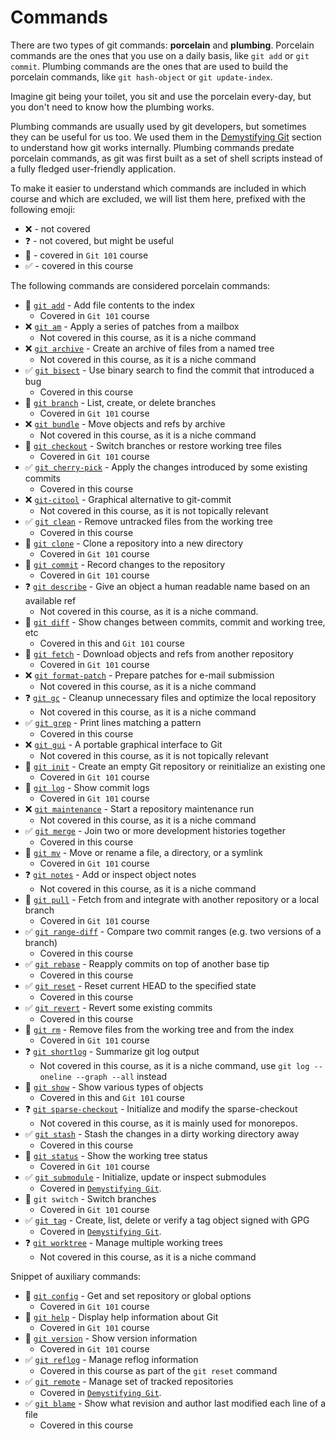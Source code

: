 # Commands

There are two types of git commands: **porcelain** and **plumbing**. Porcelain commands are the ones that you use on a
daily basis, like `git add` or `git commit`. Plumbing commands are the ones that are used to build the porcelain
commands, like `git hash-object` or `git update-index`.

Imagine git being your toilet, you sit and use the porcelain every-day, but you don't need to know how the plumbing
works.

Plumbing commands are usually used by git developers, but sometimes they can be useful for us too. We used them in
the [Demystifying Git](../00-theory) section to understand how git works internally. Plumbing commands predate
porcelain commands, as git was first built as a set of shell scripts instead of a fully fledged user-friendly
application.

To make it easier to understand which commands are included in which course and which are excluded, we will list them
here, prefixed with the following emoji:

* :x: - not covered
* :question: - not covered, but might be useful
* :school_satchel: - covered in `Git 101` course
* :white_check_mark: - covered in this course

The following commands are considered porcelain commands:

* :school_satchel: [`git add`](https://git-scm.com/docs/git-add) - Add file contents to the index
    * Covered in `Git 101` course
* :x: [`git am`](https://git-scm.com/docs/git-am) - Apply a series of patches from a mailbox
    * Not covered in this course, as it is a niche command
* :x: [`git archive`](https://git-scm.com/docs/git-archive) - Create an archive of files from a named tree
    * Not covered in this course, as it is a niche command
* :white_check_mark: [`git bisect`]() - Use binary search to find the commit that introduced a bug
    * Covered in this course
* :school_satchel: [`git branch`](https://git-scm.com/docs/git-branch) - List, create, or delete branches
    * Covered in `Git 101` course
* :x: [`git bundle`](https://git-scm.com/docs/git-bundle) - Move objects and refs by archive
    * Not covered in this course, as it is a niche command
* :school_satchel: [`git checkout`](https://git-scm.com/docs/git-checkout) - Switch branches or restore working tree files
    * Covered in `Git 101` course
* :white_check_mark: [`git cherry-pick`]() - Apply the changes introduced by some existing commits
    * Covered in this course
* :x: [`git-citool`](https://git-scm.com/docs/git-citool) - Graphical alternative to git-commit
    * Not covered in this course, as it is not topically relevant
* :white_check_mark: [`git clean`]() - Remove untracked files from the working tree
    * Covered in this course
* :school_satchel: [`git clone`](https://git-scm.com/docs/git-clone) - Clone a repository into a new directory
    * Covered in `Git 101` course
* :school_satchel: [`git commit`](https://git-scm.com/docs/git-commit) - Record changes to the repository
    * Covered in `Git 101` course
* :question: [`git describe`](https://git-scm.com/docs/git-describe) - Give an object a human readable name based on an available
  ref
    * Not covered in this course, as it is a niche command.
* :school_satchel: [`git diff`](https://git-scm.com/docs/git-diff) - Show changes between commits, commit and working tree, etc
    * Covered in this and `Git 101` course
* :school_satchel: [`git fetch`](https://git-scm.com/docs/git-fetch) - Download objects and refs from another repository
    * Covered in `Git 101` course
* :x: [`git format-patch`](https://git-scm.com/docs/git-format-patch) - Prepare patches for e-mail submission
    * Not covered in this course, as it is a niche command
* :question: [`git gc`](https://git-scm.com/docs/git-gc) - Cleanup unnecessary files and optimize the local repository
    * Not covered in this course, as it is a niche command
* :white_check_mark: [`git grep`]() - Print lines matching a pattern
    * Covered in this course
* :x: [`git gui`](https://git-scm.com/docs/git-gui) - A portable graphical interface to Git
    * Not covered in this course, as it is not topically relevant
* :school_satchel: [`git init`](https://git-scm.com/docs/git-init) - Create an empty Git repository or reinitialize an existing one
    * Covered in `Git 101` course
* :school_satchel: [`git log`](https://git-scm.com/docs/git-log) - Show commit logs
    * Covered in `Git 101` course
* :x: [`git maintenance`](https://git-scm.com/docs/git-maintenance) - Start a repository maintenance run
    * Not covered in this course, as it is a niche command
* :white_check_mark: [`git merge`]() - Join two or more development histories together
    * Covered in this course
* :school_satchel: [`git mv`](https://git-scm.com/docs/git-mv) - Move or rename a file, a directory, or a symlink
    * Covered in `Git 101` course
* :question: [`git notes`](https://git-scm.com/docs/git-notes) - Add or inspect object notes
    * Not covered in this course, as it is a niche command
* :school_satchel: [`git pull`](https://git-scm.com/docs/git-pull) - Fetch from and integrate with another repository or a local branch
    * Covered in `Git 101` course
* :white_check_mark: [`git range-diff`]() - Compare two commit ranges (e.g. two versions of a branch)
    * Covered in this course
* :white_check_mark: [`git rebase`]() - Reapply commits on top of another base tip
    * Covered in this course
* :white_check_mark: [`git reset`]() - Reset current HEAD to the specified state
    * Covered in this course
* :white_check_mark: [`git revert`]() - Revert some existing commits
    * Covered in this course
* :school_satchel: [`git rm`](https://git-scm.com/docs/git-rm) - Remove files from the working tree and from the index
    * Covered in `Git 101` course
* :question: [`git shortlog`](https://git-scm.com/docs/git-shortlog) - Summarize git log output
    * Not covered in this course, as it is a niche command, use `git log --oneline --graph --all` instead
* :school_satchel: [`git show`](https://git-scm.com/docs/git-show) - Show various types of objects
    * Covered in this and `Git 101` course
* :question: [`git sparse-checkout`](https://git-scm.com/docs/git-sparse-checkout) - Initialize and modify the sparse-checkout
    * Not covered in this course, as it is mainly used for monorepos.
* :white_check_mark: [`git stash`]() - Stash the changes in a dirty working directory away
    * Covered in this course
* :school_satchel: [`git status`](https://git-scm.com/docs/git-status) - Show the working tree status
    * Covered in `Git 101` course
* :white_check_mark: [`git submodule`](../00-theory/03-submodules.md) - Initialize, update or inspect submodules
    * Covered in [`Demystifying Git`](../00-theory).
* :school_satchel: `git switch` - Switch branches
    * Covered in `Git 101` course
* :white_check_mark: [`git tag`](../00-theory/01-tags.md) - Create, list, delete or verify a tag object signed with GPG
    * Covered in [`Demystifying Git`](../00-theory).
* :question: [`git worktree`](https://git-scm.com/docs/git-worktree) - Manage multiple working trees
    * Not covered in this course, as it is a niche command

Snippet of auxiliary commands:

* :school_satchel: [`git config`](https://git-scm.com/docs/git-config) - Get and set repository or global options
    * Covered in `Git 101` course
* :school_satchel: [`git help`](https://git-scm.com/docs/git-help) - Display help information about Git
    * Covered in `Git 101` course
* :school_satchel: [`git version`](https://git-scm.com/docs/git-version) - Show version information
    * Covered in `Git 101` course
* :white_check_mark: [`git reflog`](https://git-scm.com/docs/git-reflog) - Manage reflog information
    * Covered in this course as part of the `git reset` command
* :white_check_mark: [`git remote`](../00-theory/04-remotes.md) - Manage set of tracked repositories
    * Covered in [`Demystifying Git`](../00-theory).
* :white_check_mark: [`git blame`]() - Show what revision and author last modified each line of a file
    * Covered in this course
